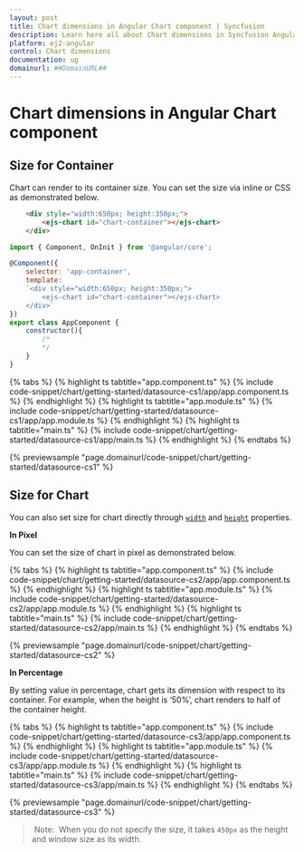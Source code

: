 ```yaml
---
layout: post
title: Chart dimensions in Angular Chart component | Syncfusion
description: Learn here all about Chart dimensions in Syncfusion Angular Chart component of Syncfusion Essential JS 2 and more.
platform: ej2-angular
control: Chart dimensions 
documentation: ug
domainurl: ##DomainURL##
---
```


# Chart dimensions in Angular Chart component

## Size for Container

Chart can render to its container size. You can set the size via inline or CSS as demonstrated below.

```html
    <div style="width:650px; height:350px;">
        <ejs-chart id="chart-container"></ejs-chart>
    </div>
```

```javascript
import { Component, OnInit } from '@angular/core';

@Component({
    selector: 'app-container',
    template:
    `<div style="width:650px; height:350px;">
        <ejs-chart id="chart-container"></ejs-chart>
    </div>`
})
export class AppComponent {
    constructor(){
        /*
        */
    }
}
```

{% tabs %}
{% highlight ts tabtitle="app.component.ts" %}
{% include code-snippet/chart/getting-started/datasource-cs1/app/app.component.ts %}
{% endhighlight %}
{% highlight ts tabtitle="app.module.ts" %}
{% include code-snippet/chart/getting-started/datasource-cs1/app/app.module.ts %}
{% endhighlight %}
{% highlight ts tabtitle="main.ts" %}
{% include code-snippet/chart/getting-started/datasource-cs1/app/main.ts %}
{% endhighlight %}
{% endtabs %}
  
{% previewsample "page.domainurl/code-snippet/chart/getting-started/datasource-cs1" %}

## Size for Chart

You can also set size for chart directly through [`width`](https://ej2.syncfusion.com/angular/documentation/api/chart/#width) and [`height`](https://ej2.syncfusion.com/angular/documentation/api/chart/#height) properties.

<!-- markdownlint-disable MD036 -->
**In Pixel**
<!-- markdownlint-disable MD036 -->

You can set the size of chart in pixel as demonstrated below.

{% tabs %}
{% highlight ts tabtitle="app.component.ts" %}
{% include code-snippet/chart/getting-started/datasource-cs2/app/app.component.ts %}
{% endhighlight %}
{% highlight ts tabtitle="app.module.ts" %}
{% include code-snippet/chart/getting-started/datasource-cs2/app/app.module.ts %}
{% endhighlight %}
{% highlight ts tabtitle="main.ts" %}
{% include code-snippet/chart/getting-started/datasource-cs2/app/main.ts %}
{% endhighlight %}
{% endtabs %}
  
{% previewsample "page.domainurl/code-snippet/chart/getting-started/datasource-cs2" %}

**In Percentage**

By setting value in percentage, chart gets its dimension with respect to its container. For example,
when the height is ‘50%’, chart renders to half of the container height.

{% tabs %}
{% highlight ts tabtitle="app.component.ts" %}
{% include code-snippet/chart/getting-started/datasource-cs3/app/app.component.ts %}
{% endhighlight %}
{% highlight ts tabtitle="app.module.ts" %}
{% include code-snippet/chart/getting-started/datasource-cs3/app/app.module.ts %}
{% endhighlight %}
{% highlight ts tabtitle="main.ts" %}
{% include code-snippet/chart/getting-started/datasource-cs3/app/main.ts %}
{% endhighlight %}
{% endtabs %}
  
{% previewsample "page.domainurl/code-snippet/chart/getting-started/datasource-cs3" %}

> Note:  When you do not specify the size, it takes `450px` as the height and window size as its width.